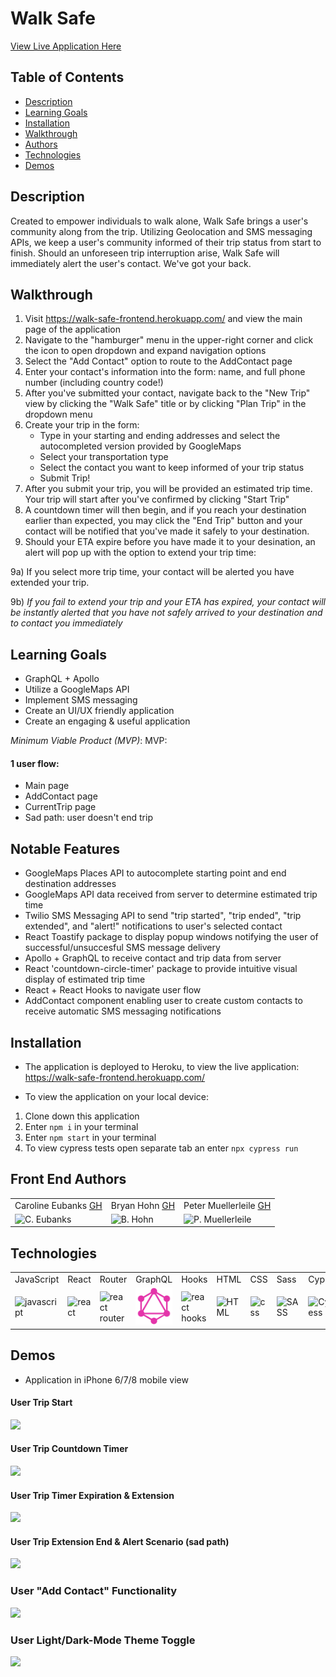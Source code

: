 # Walk Safe
[View Live Application Here](https://walk-safe-frontend.herokuapp.com/)

## Table of Contents
* [Description](#description)
* [Learning Goals](#learning-goals)
* [Installation](#installation)
* [Walkthrough](#walkthrough)
* [Authors](#authors)
* [Technologies](#technologies)
* [Demos](#demos)

## Description

Created to empower individuals to walk alone, Walk Safe brings a user's community along from the trip. Utilizing Geolocation and SMS messaging APIs, we keep a user's community informed of their trip status from start to finish. Should an unforeseen trip interruption arise, Walk Safe will immediately alert the user's contact. We've got your back.

## Walkthrough

1) Visit https://walk-safe-frontend.herokuapp.com/ and view the main page of the application
2) Navigate to the "hamburger" menu in the upper-right corner and click the icon to open dropdown and expand navigation options
3) Select the "Add Contact" option to route to the AddContact page
4) Enter your contact's information into the form: name, and full phone number (including country code!)
5) After you've submitted your contact, navigate back to the "New Trip" view by clicking the "Walk Safe" title or by clicking "Plan Trip" in the dropdown menu
6) Create your trip in the form:
     - Type in your starting and ending addresses and select the autocompleted version provided by GoogleMaps
     - Select your transportation type
     - Select the contact you want to keep informed of your trip status
     - Submit Trip!
7) After you submit your trip, you will be provided an estimated trip time. Your trip will start after you've confirmed by clicking "Start Trip"
8) A countdown timer will then begin, and if you reach your destination earlier than expected, you may click the "End Trip" button and your contact will be notified that you've made it safely to your destination.
9) Should your ETA expire before you have made it to your desination, an alert will pop up with the option to extend your trip time:

9a) If you select more trip time, your contact will be alerted you have extended your trip.

9b) *If you fail to extend your trip and your ETA has expired, your contact will be instantly alerted that you have not safely arrived to your destination and to contact you immediately*


## Learning Goals

- GraphQL + Apollo
- Utilize a GoogleMaps API
- Implement SMS messaging
- Create an UI/UX friendly application
- Create an engaging & useful application

*Minimum Viable Product (MVP)*:  MVP:
#### 1 user flow:
- Main page
- AddContact page
- CurrentTrip page
- Sad path: user doesn't end trip

## Notable Features

- GoogleMaps Places API to autocomplete starting point and end destination addresses
- GoogleMaps API data received from server to determine estimated trip time
- Twilio SMS Messaging API to send "trip started", "trip ended", "trip extended", and "alert!" notifications to user's selected contact
- React Toastify package to display popup windows notifying the user of successful/unsuccesful SMS message delivery
- Apollo + GraphQL to receive contact and trip data from server
- React 'countdown-circle-timer' package to provide intuitive visual display of estimated trip time
- React + React Hooks to navigate user flow
- AddContact component enabling user to create custom contacts to receive automatic SMS messaging notifications

## Installation

* The application is deployed to Heroku, to view the live application: https://walk-safe-frontend.herokuapp.com/

* To view the application on your local device:

1. Clone down this application
2. Enter `npm i` in your terminal
3. Enter `npm start` in your terminal
4. To view cypress tests open separate tab an enter `npx cypress run`

## Front End Authors
<table>
    <tr>
        <td> Caroline Eubanks <a href="https://github.com/cmeubanks">GH</td>
        <td> Bryan Hohn <a href="https://github.com/bhohnco">GH</td>
        <td> Peter Muellerleile <a href="https://github.com/pcmueller">GH</td>    
    </tr>
    <tr>
        <td><img src="https://avatars.githubusercontent.com/u/73092355?v=4" alt="C. Eubanks" width="125" height="auto" /></td>
        <td><img src="https://avatars.githubusercontent.com/u/71860165?v=4" alt="B. Hohn" width="125" height="auto" /></td>
        <td><img src="https://avatars.githubusercontent.com/u/51062974?v=4" alt="P. Muellerleile" width="125" height="auto" /></td>
    </tr>
</table>

## Technologies
<table>
    <tr>
        <td>JavaScript</td>
        <td>React</td>
        <td>Router</td>
        <td>GraphQL</td>
        <td>Hooks</td>
        <td>HTML</td>
        <td>CSS</td>
        <td>Sass</td>
        <td>Cypress</td>
        <td>Heroku</td>
        <td>TravisCI</td>
    </tr>
    </tr>
        <td><img src="https://user-images.githubusercontent.com/73092355/119360616-074c6580-bc68-11eb-8ac1-f1ca05b87bf8.png" alt="javascript" width="100" height="auto" /></td>
        <td><img src="https://user-images.githubusercontent.com/73092355/119361040-74f89180-bc68-11eb-845a-29ec9f93f095.png" alt="react" width="100" height="auto" /></td>
        <td><img src="https://user-images.githubusercontent.com/73092355/119361186-9d808b80-bc68-11eb-97ee-05bde2700716.png" alt="react router" width="100" height="auto" /></td>
        <td><img src="https://github.com/devicons/devicon/blob/master/icons/graphql/graphql-plain.svg" alt="graphql" width="100" height="auto" /></td>
        <td><img src="https://raw.githubusercontent.com/alDuncanson/react-hooks-snippets/master/icon.png" alt="react hooks" width="100" height="auto" /></td>
        <td><img src="https://user-images.githubusercontent.com/73092355/119402191-d553f700-bc99-11eb-8cd3-6ef44023d530.png" alt="HTML" width="100" height="auto" /></td>
        <td><img src="https://user-images.githubusercontent.com/73092355/119402395-1e0bb000-bc9a-11eb-9173-30403b8848d1.png" alt="css" width="100" height="auto" /></td>
        <td><img src="https://user-images.githubusercontent.com/73092355/119351057-49bc7500-bc5d-11eb-9e74-24ede01707c4.png" alt="SASS" width="100" height="auto" /></td>
        <td><img src="https://user-images.githubusercontent.com/73092355/119361263-b5f0a600-bc68-11eb-9f41-8e10aa013e7a.png" alt="Cypress" width="100" height="auto" /></td>
        <td><img src="https://user-images.githubusercontent.com/73092355/119402483-3bd91500-bc9a-11eb-9465-edf38b6a68d3.png" alt="Heroku" width="100" height="auto" /></td>
        <td><img src="https://github.com/devicons/devicon/blob/master/icons/travis/travis-plain.svg" alt="TravisCI" width="50" height="auto" /></td>
    </tr>
</table>

## Demos

* Application in iPhone 6/7/8 mobile view

#### User Trip Start

![](https://gph.is/g/ZnB1DXJ)

#### User Trip Countdown Timer

![](https://gph.is/g/Zlln1z9)

#### User Trip Timer Expiration & Extension

![](https://gph.is/g/ZWbWog7)

#### User Trip Extension End & Alert Scenario (sad path)

![](https://gph.is/g/ajlNqMq)

### User "Add Contact" Functionality

![](https://gph.is/g/ZdyNXk1)

### User Light/Dark-Mode Theme Toggle

![](https://gph.is/g/4bV0dq9)

